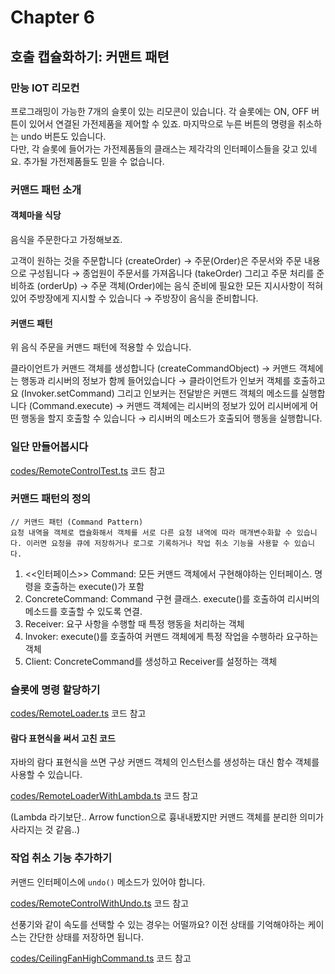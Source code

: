 # Chapter 6

## 호출 캡슐화하기: 커맨트 패텬

### 만능 IOT 리모컨

프로그래밍이 가능한 7개의 슬롯이 있는 리모콘이 있습니다. 각 슬롯에는 ON, OFF 버튼이 있어서 연결된 가전제품을 제어할 수 있죠. 마지막으로 누른 버튼의 명령을 취소하는 undo 버튼도 있습니다.\
다만, 각 슬롯에 들어가는 가전제품들의 클래스는 제각각의 인터페이스들을 갖고 있네요. 추가될 가전제품들도 믿을 수 없습니다.

### 커맨드 패턴 소개

#### 객체마을 식당

음식을 주문한다고 가정해보죠.

고객이 원하는 것을 주문합니다 (createOrder) &rarr; 주문(Order)은 주문서와 주문 내용으로 구성됩니다 &rarr; 종업원이 주문서를 가져옵니다 (takeOrder) 그리고 주문 처리를 준비하죠 (orderUp) &rarr; 주문 객체(Order)에는 음식 준비에 필요한 모든 지시사항이 적혀 있어 주방장에게 지시할 수 있습니다 &rarr; 주방장이 음식을 준비합니다.

#### 커맨드 패턴

위 음식 주문을 커맨드 패턴에 적용할 수 있습니다.

클라이언트가 커맨드 객체를 생성합니다 (createCommandObject) &rarr; 커맨드 객체에는 행동과 리시버의 정보가 함께 들어있습니다 &rarr; 클라이언트가 인보커 객체를 호출하고요 (Invoker.setCommand) 그리고 인보커는 전달받은 커맨드 객체의 메소드를 실행합니다 (Command.execute) &rarr; 커맨드 객체에는 리시버의 정보가 있어 리시버에게 어떤 행동을 할지 호출할 수 있습니다 &rarr; 리시버의 메소드가 호출되어 행동을 실행합니다.

### 일단 만들어봅시다

[codes/RemoteControlTest.ts](./codes/RemoteControlTest.ts) 코드 참고

### 커맨드 패턴의 정의

```text
// 커맨드 패턴 (Command Pattern)
요청 내역을 객체로 캡슐화해서 객체를 서로 다른 요청 내역에 따라 매개변수화할 수 있습니다. 이러면 요청을 큐에 저장하거나 로그로 기록하거나 작업 취소 기능을 사용할 수 있습니다.
```

1. <<인터페이스>> Command: 모든 커맨드 객체에서 구현해야하는 인터페이스. 명령을 호출하는 execute()가 포함
2. ConcreteCommand: Command 구현 클래스. execute()를 호출하여 리시버의 메소드를 호출할 수 있도록 연결.
3. Receiver: 요구 사항을 수행할 때 특정 행동을 처리하는 객체
4. Invoker: execute()를 호출하여 커맨드 객체에게 특정 작업을 수행하라 요구하는 객체
5. Client: ConcreteCommand를 생성하고 Receiver를 설정하는 객체

### 슬롯에 명령 할당하기

[codes/RemoteLoader.ts](./codes/RemoteLoader.ts) 코드 참고

#### 람다 표현식을 써서 고친 코드

자바의 람다 표현식을 쓰면 구상 커맨드 객체의 인스턴스를 생성하는 대신 함수 객체를 사용할 수 있습니다.

[codes/RemoteLoaderWithLambda.ts](./codes/RemoteLoaderWithLambda.ts) 코드 참고

(Lambda 라기보단.. Arrow function으로 흉내내봤지만 커맨드 객체를 분리한 의미가 사라지는 것 같음..)

### 작업 취소 기능 추가하기

커맨드 인터페이스에 `undo()` 메소드가 있어야 합니다.

[codes/RemoteControlWithUndo.ts](./codes/RemoteControlWithUndo.ts) 코드 참고

선풍기와 같이 속도를 선택할 수 있는 경우는 어떨까요? 이전 상태를 기억해야하는 케이스는 간단한 상태를 저장하면 됩니다.

[codes/CeilingFanHighCommand.ts](./codes/CeilingFanHighCommand.ts) 코드 참고

<!-- 6. The Command Pattern: Encapsulating Invocation


* 		Time to QA that Undo button!
* 		Using state to implement Undo
* 		Adding Undo to the CeilingFan commands
* 		Get ready to test the ceiling fan
* 		Testing the ceiling fan...
* 		Every remote needs a Party Mode!
* 		Using a macro command
* 		The Command Pattern means lots of command classes
    * 		Do we really need all these command classes?
* 		Simplifying the Remote Control with lambda expressions
* 		Simplifying even more with method references
    * 		What if we need to do more than one thing in our lambda expression?
* 		Test the remote control with lambda expressions
    * 		Check out the results of all those lambda expression commands...
* 		More uses of the Command Pattern: queuing requests
* 		More uses of the Command Pattern: logging requests
* 		Tools for your Design Toolbox -->